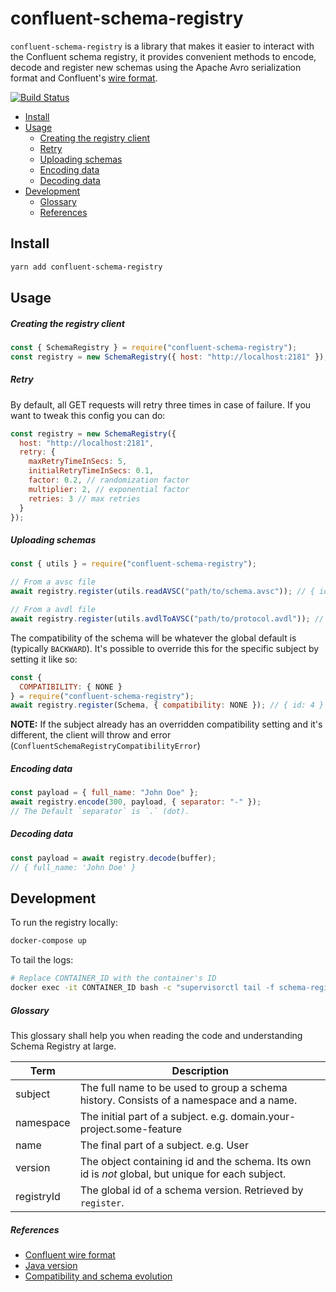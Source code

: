 # confluent-schema-registry

`confluent-schema-registry` is a library that makes it easier to interact with the Confluent schema registry, it provides convenient methods to encode, decode and register new schemas using the Apache Avro serialization format and Confluent's [wire format](https://docs.confluent.io/current/schema-registry/docs/serializer-formatter.html#wire-format).

[![Build Status](https://dev.azure.com/tulios/ConfluentSchemaRegistry/_apis/build/status/kafkajs.confluent-schema-registry?branchName=master)](https://dev.azure.com/tulios/ConfluentSchemaRegistry/_build/latest?definitionId=3&branchName=master)

- [Install](#install)
- [Usage](#usage)
  - [Creating the registry client](#creating-the-registry-client)
  - [Retry](#retry)
  - [Uploading schemas](#uploading-schemas)
  - [Encoding data](#encoding-data)
  - [Decoding data](#decoding-data)
- [Development](#development)
  - [Glossary](#glossary)
  - [References](#references)

## Install

```sh
yarn add confluent-schema-registry
```

## Usage

##### Creating the registry client

```JavaScript
const { SchemaRegistry } = require("confluent-schema-registry");
const registry = new SchemaRegistry({ host: "http://localhost:2181" });
```

##### Retry

By default, all GET requests will retry three times in case of failure. If you want to tweak this config you can do:

```JavaScript
const registry = new SchemaRegistry({
  host: "http://localhost:2181",
  retry: {
    maxRetryTimeInSecs: 5,
    initialRetryTimeInSecs: 0.1,
    factor: 0.2, // randomization factor
    multiplier: 2, // exponential factor
    retries: 3 // max retries
  }
});
```

##### Uploading schemas

```JavaScript
const { utils } = require("confluent-schema-registry");

// From a avsc file
await registry.register(utils.readAVSC("path/to/schema.avsc")); // { id: 2 }

// From a avdl file
await registry.register(utils.avdlToAVSC("path/to/protocol.avdl")); // { id: 3 }
```

The compatibility of the schema will be whatever the global default is (typically `BACKWARD`).
It's possible to override this for the specific subject by setting it like so:

```JavaScript
const {
  COMPATIBILITY: { NONE }
} = require("confluent-schema-registry");
await registry.register(Schema, { compatibility: NONE }); // { id: 4 }
```

**NOTE:**
If the subject already has an overridden compatibility setting and it's different,
the client will throw and error (`ConfluentSchemaRegistryCompatibilityError`)

##### Encoding data

```JavaScript
const payload = { full_name: "John Doe" };
await registry.encode(300, payload, { separator: "-" });
// The Default `separator` is `.` (dot).
```

##### Decoding data

```JavaScript
const payload = await registry.decode(buffer);
// { full_name: 'John Doe' }
```

## Development

To run the registry locally:

```sh
docker-compose up
```

To tail the logs:

```sh
# Replace CONTAINER_ID with the container's ID
docker exec -it CONTAINER_ID bash -c "supervisorctl tail -f schema-registry"
```

##### Glossary

This glossary shall help you when reading the code and understanding Schema Registry at large.

| Term       | Description                                                                                       |
| ---------- | ------------------------------------------------------------------------------------------------- |
| subject    | The full name to be used to group a schema history. Consists of a namespace and a name.           |
| namespace  | The initial part of a subject. e.g. domain.your-project.some-feature                              |
| name       | The final part of a subject. e.g. User                                                            |
| version    | The object containing id and the schema. Its own id is _not_ global, but unique for each subject. |
| registryId | The global id of a schema version. Retrieved by `register`.                                       |

##### References

- [Confluent wire format](https://docs.confluent.io/current/schema-registry/docs/serializer-formatter.html#wire-format)
- [Java version](https://github.com/confluentinc/schema-registry/tree/master/avro-serializer/src/main/java/io/confluent/kafka/serializers)
- [Compatibility and schema evolution](https://docs.confluent.io/current/avro.html)
